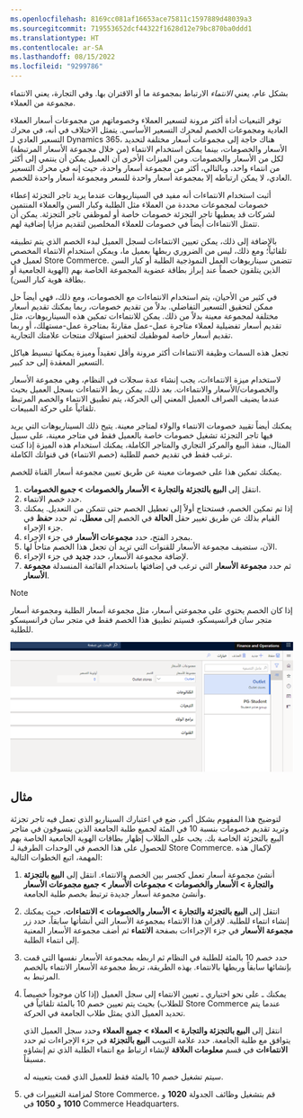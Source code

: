 ```yaml
---
ms.openlocfilehash: 8169cc081af16653ace75811c1597889d48039a3
ms.sourcegitcommit: 719553652dcf44322f1628d12e79bc870ba0ddd1
ms.translationtype: HT
ms.contentlocale: ar-SA
ms.lasthandoff: 08/15/2022
ms.locfileid: "9299786"
---
```

بشكل عام، يعني *الانتماء* الارتباط بمجموعة ما أو الاقتران بها. وفي التجارة، يعني الانتماء مجموعة من العملاء. 

توفر التبعيات أداة أكثر مرونة لتسعير العملاء وخصوماتهم من مجموعات أسعار العملاء العادية ومجموعات الخصم لمحرك التسعير الأساسي. يتمثل الاختلاف في أنه، في محرك التسعير العادي لـ Dynamics 365، هناك حاجة إلى مجموعات أسعار مختلفة لتحديد الأسعار والخصومات، بينما يمكن استخدام الانتماء (من خلال مجموعة الأسعار المرتبطة) لكل من الأسعار والخصومات. ومن الميزات الأخرى أن العميل يمكن أن ينتمي إلى أكثر من انتماء واحد، وبالتالي، أكثر من مجموعة أسعار واحدة، حيث إنه في محرك التسعير العادي، لا يمكن ارتباطه إلا بمجموعة أسعار واحدة للسعر ومجموعة أسعار واحدة للخصم.

أثبت استخدام الانتماءات أنه مفيد في السيناريوهات عندما يريد تاجر التجزئة إعطاء خصومات لمجموعات محددة من العملاء مثل الطلبة وكبار السن والعملاء المنتمين لشركات قد يعطيها تاجر التجزئة خصومات خاصة أو لموظفي تاجر التجزئة. يمكن أن تتمثل الانتماءات أيضاً في خصومات للعملاء المخلصين لتقديم مزايا إضافية لهم. 

بالإضافة إلى ذلك، يمكن تعيين الانتماءات لسجل العميل لبدء الخصم الذي يتم تطبيقه تلقائياً؛ ومع ذلك، ليس من الضروري ربطها بعميل ما، ويمكن استخدام الانتماء المخصص لعميل في Store Commerce. تتضمن سيناريوهات العمل النموذجية الطلبة أو كبار السن الذين يتلقون خصماً عند إبراز بطاقة عضوية المجموعة الخاصة بهم (الهوية الجامعية أو بطاقة هوية كبار السن). 

في كثير من الأحيان، يتم استخدام الانتماءات مع الخصومات، ومع ذلك، فهي أيضاً حل ممكن لتحقيق التسعير التفاضلي. بدلاً من تقديم خصومات، ربما يمكنك تقديم أسعار مختلفة لمجموعة معينة بدلاً من ذلك. يمكن للانتماءات تمكين هذه السيناريوهات، مثل تقديم أسعار تفضيلية لعملاء متاجرة عمل-عمل مقارنةً بمتاجرة عمل-مستهلك، أو ربما تقديم أسعار خاصة لموظفيك لتحفيز استهلاك منتجات علامتك التجارية. 

تجعل هذه السمات وظيفة الانتماءات أكثر مرونة وأقل تعقيداً وميزة يمكنها تبسيط هياكل التسعير المعقدة إلى حد كبير. 

لاستخدام ميزة الانتماءات، يجب إنشاء عدة سجلات في النظام، وهي مجموعة الأسعار والخصومات/الأسعار والانتماءات. بعد ذلك، يمكن ربط الانتماءات بسجل العميل بحيث عندما يضيف الصراف العميل المعني إلى الحركة، يتم تطبيق الانتماء والخصم المرتبط تلقائياً على حركة المبيعات. 

يمكنك أيضاً تقييد خصومات الانتماء والولاء لمتاجر معينة. يتيح ذلك السيناريوهات التي يريد فيها تاجر التجزئة تشغيل خصومات خاصة بالعميل فقط في متاجر معينة، على سبيل المثال، منفذ البيع والمركز التجاري والمتاجر الكاملة، يمكنك استخدام هذه الميزة إذا كنت ترغب فقط في تقديم خصم للطلبة (خصم الانتماء) في قنواتك الكاملة. 

يمكنك تمكين هذا على خصومات معينة عن طريق تعيين مجموعة أسعار القناة للخصم. 

1.  انتقل إلى **البيع بالتجزئة والتجارة > الأسعار والخصومات > جميع الخصومات**.
2.  حدد خصم الانتماء. 
3.  إذا تم تمكين الخصم، فستحتاج أولاً إلى تعطيل الخصم حتى تتمكن من التعديل. يمكنك القيام بذلك عن طريق تغيير حقل **الحالة** في الخصم إلى **معطل**، ثم حدد **حفظ** في جزء الإجراء. 
4.  بمجرد الفتح، حدد **مجموعات الأسعار** في جزء الإجراء. 
5.  الآن، ستضيف مجموعة الأسعار للقنوات التي تريد أن تجعل هذا الخصم متاحاً لها. 
6.  لإضافة مجموعة الأسعار، حدد **جديد** في جزء الإجراء. 
7.  ثم حدد **مجموعة الأسعار** التي ترغب في إضافتها باستخدام القائمة المنسدلة **مجموعة الأسعار**. 
 
 > [!NOTE]
> إذا كان الخصم يحتوي على مجموعتي أسعار، مثل مجموعة أسعار الطلبة ومجموعة أسعار متجر سان فرانسيسكو، فسيتم تطبيق هذا الخصم فقط في متجر سان فرانسيسكو للطلبة.

 ![لقطة شاشة لعلامة التبويب "منفذ البيع" في صفحة "مجموعات الأسعار".](../media/affiliation-discount.png) 



## <a name="example"></a>مثال
لتوضيح هذا المفهوم بشكل أكبر، ضع في اعتبارك السيناريو الذي تعمل فيه تاجر تجزئة وتريد تقديم خصومات بنسبة 10 في المئة لجميع طلبة الجامعة الذين يتسوقون في متاجر البيع بالتجزئة الخاصة بك. يجب على الطلاب إظهار بطاقات الهوية الجامعية الخاصة بهم للحصول على هذا الخصم في الوحدات الطرفية لـ Store Commerce. لإكمال هذه المهمة، اتبع الخطوات التالية:

1.  أنشئ مجموعة أسعار تعمل كجسر بين الخصم والانتماء. انتقل إلى **البيع بالتجزئة والتجارة > الأسعار والخصومات > مجموعات الأسعار > جميع مجموعات الأسعار** وأنشئ مجموعة أسعار جديدة ترتبط بخصم طلبة الجامعة.

2.  انتقل إلى **البيع بالتجزئة والتجارة > الأسعار والخصومات > الانتماءات**، حيث يمكنك إنشاء انتماء للطلبة. لإقران هذا الانتماء بمجموعة الأسعار التي أنشأتها سابقاً، حدد زر **مجموعة الأسعار** في جزء الإجراءات بصفحة **الانتماء** ثم أضف مجموعة الأسعار المعنية إلى انتماء الطلبة.

3.  حدد خصم 10 بالمئة للطلبة في النظام ثم اربطه بمجموعة الأسعار نفسها التي قمت بإنشائها سابقاً وربطها بالانتماء. بهذه الطريقة، تربط مجموعة الأسعار الانتماء بالخصم المرتبط به.

4.  يمكنك ـ على نحو اختياري ـ تعيين الانتماء إلى سجل العميل (إذا كان موجوداً خصيصاً للطلاب) بحيث يتم تعيين خصم 10 بالمئة تلقائياً في Store Commerce عندما يتم تحديد العميل الذي يمثل طلاب الجامعة في الحركة. 

    انتقل إلى **البيع بالتجزئة والتجارة > العملاء > جميع العملاء** وحدد سجل العميل الذي يتوافق مع طلبة الجامعة. حدد علامة التبويب **البيع بالتجزئة** في جزء الإجراءات ثم حدد **الانتماءات** في قسم **معلومات العلاقة** لإنشاء ارتباط مع انتماء الطلبة الذي تم إنشاؤه مسبقاً. 

    سيتم تشغيل خصم 10 بالمئة فقط للعميل الذي قمت بتعيينه له. 

5.  لمزامنة التغييرات في Store Commerce، قم بتشغيل وظائف الجدولة **1020** و **1010** و **1050** في Commerce Headquarters. 
